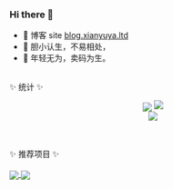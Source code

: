 ### Hi there 👋

- 📙 博客 site [blog.xianyuya.ltd](https://blog.xianyuya.ltd/)
- 🍄 胆小认生，不易相处，
- 🌱 年轻无为，卖码为生。
<br/><br/>

✨ 统计 ✨
<div align="center">
  <a href="https://github.com/s-xianyu" title="Sendya's Github Stars">
    <img align="center" src="https://github-readme-stats.vercel.app/api?username=s-xianyu&hide_title=true&hide_border=true&show_icons=true&line_height=21&text_color=000&icon_color=000&bg_color=0,ea6161,ffc64d,fffc4d,52fa5a&theme=graywhite" /></a>
  <a href="https://github.com/s-xianyu">
    <img  src="https://github-readme-stats-git-masterrstaa-rickstaa.vercel.app/api/top-langs/?username=s-xianyu&hide_title=true&hide_border=true&layout=compact&langs_count=6&text_color=000&icon_color=fff&bg_color=0,52fa5a,4dfcff,c64dff&theme=graywhite" />
  </a>
</div>

<!-- Snake Code Contribution Map 贪吃蛇代码贡献图 -->
<div align="center"><img src="https://cdn.jsdelivr.net/gh/s-xianyu/s-xianyu/profile-snake-contrib/github-contribution-grid-snake-dark.svg" /></div>
<br/><br/>

✨ 推荐项目 ✨
<br/><br/>
<a href="https://github.com/s-xianyu/xy-diary">
  <img align="center" src="https://github-readme-stats.vercel.app/api/pin/?username=s-xianyu&repo=xy-diary" />
</a>
<a href="https://github.com/s-xianyu/xianyu-cli">
  <img align="center" src="https://github-readme-stats.vercel.app/api/pin/?username=s-xianyu&repo=xianyu-cli" />
</a>
<br/><br/>

<!--
**s-xianyu/s-xianyu** is a ✨ _special_ ✨ repository because its `README.md` (this file) appears on your GitHub profile.

Here are some ideas to get you started:

- 🔭 I’m currently working on ...
- 🌱 I’m currently learning ...
- 👯 I’m looking to collaborate on ...
- 🤔 I’m looking for help with ...
- 💬 Ask me about ...
- 📫 How to reach me: ...
- 😄 Pronouns: ...
- ⚡ Fun fact: ...
-->
